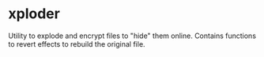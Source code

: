 # xploder
Utility to explode and encrypt files to "hide" them online.  Contains functions to revert effects to rebuild the original file.
